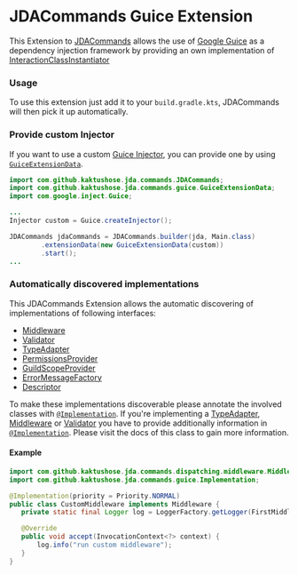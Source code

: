 # JDACommands Guice Extension
This Extension to [JDACommands](https://github.com/Kaktushose/jda-commands) allows the use of [Google Guice](https://github.com/google/guice)
as a dependency injection framework by providing an own implementation of 
[InteractionClassInstantiator](https://kaktushose.github.io/jda-commands/javadocs/latest/jda.commands/com/github/kaktushose/jda/commands/dispatching/instance/InteractionClassProvider.html)

### Usage
To use this extension just add it to your `build.gradle.kts`, JDACommands will then pick it up automatically.

### Provide custom Injector
If you want to use a custom [Guice Injector](https://google.github.io/guice/api-docs/7.0.0/javadoc/com/google/inject/Injector.html),
you can provide one by using [`GuiceExtensionData`](jda.commands.guice/com/github/kaktushose/jda/commands/guice/GuiceExtensionData.html).

```java
import com.github.kaktushose.jda.commands.JDACommands;
import com.github.kaktushose.jda.commands.guice.GuiceExtensionData;
import com.google.inject.Guice;

...
Injector custom = Guice.createInjector();

JDACommands jdaCommands = JDACommands.builder(jda, Main.class)
        .extensionData(new GuiceExtensionData(custom))
        .start();
...
```

### Automatically discovered implementations
This JDACommands Extension allows the automatic discovering of implementations of following interfaces:
- [Middleware](https://kaktushose.github.io/jda-commands/javadocs/latest/jda.commands/com/github/kaktushose/jda/commands/dispatching/middleware/Middleware.html)
- [Validator](https://kaktushose.github.io/jda-commands/javadocs/latest/jda.commands/com/github/kaktushose/jda/commands/dispatching/validation/Validator.html)
- [TypeAdapter](https://kaktushose.github.io/jda-commands/javadocs/latest/jda.commands/com/github/kaktushose/jda/commands/dispatching/adapter/TypeAdapter.html)
- [PermissionsProvider](https://kaktushose.github.io/jda-commands/javadocs/latest/jda.commands/com/github/kaktushose/jda/commands/permissions/PermissionsProvider.html)
- [GuildScopeProvider](https://kaktushose.github.io/jda-commands/javadocs/latest/jda.commands/com/github/kaktushose/jda/commands/scope/GuildScopeProvider.html)
- [ErrorMessageFactory](https://kaktushose.github.io/jda-commands/javadocs/latest/jda.commands/com/github/kaktushose/jda/commands/embeds/error/ErrorMessageFactory.html)
- [Descriptor](https://kaktushose.github.io/jda-commands/javadocs/latest/jda.commands/com/github/kaktushose/jda/commands/definitions/description/Descriptor.html)

To make these implementations discoverable please annotate the involved classes with [`@Implementation`](jda.commands.guice/com/github/kaktushose/jda/commands/guice/Implementation.html).
If you're implementing a
[TypeAdapter](https://kaktushose.github.io/jda-commands/javadocs/latest/jda.commands/com/github/kaktushose/jda/commands/dispatching/adapter/TypeAdapter.html),
[Middleware](https://kaktushose.github.io/jda-commands/javadocs/latest/jda.commands/com/github/kaktushose/jda/commands/dispatching/middleware/Middleware.html) or
[Validator](https://kaktushose.github.io/jda-commands/javadocs/latest/jda.commands/com/github/kaktushose/jda/commands/dispatching/validation/Validator.html)
you have to provide additionally information in [`@Implementation`](jda.commands.guice/com/github/kaktushose/jda/commands/guice/Implementation.html). 
Please visit the docs of this class to gain more information.

#### Example

 ```java
import com.github.kaktushose.jda.commands.dispatching.middleware.Middleware;
import com.github.kaktushose.jda.commands.guice.Implementation;

@Implementation(priority = Priority.NORMAL)
public class CustomMiddleware implements Middleware {
    private static final Logger log = LoggerFactory.getLogger(FirstMiddleware.class);

    @Override
    public void accept(InvocationContext<?> context) {
        log.info("run custom middleware");
    }
}
 ```


